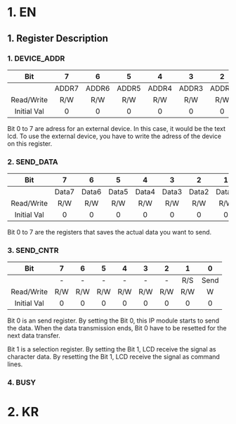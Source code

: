 # 1. EN
## 1. Register Description

### 1. DEVICE_ADDR

|     Bit     |   7   |   6   |   5   |   4   |   3   |   2   |   1   |   0   |
| :---------: | :---: | :---: | :---: | :---: | :---: | :---: | :---: | :---: |
|             | ADDR7 | ADDR6 | ADDR5 | ADDR4 | ADDR3 | ADDR2 | ADDR1 | ADDR0 |
| Read/Write  |  R/W  |  R/W  |  R/W  |  R/W  |  R/W  |  R/W  |  R/W  |  R/W  |
| Initial Val |   0   |   0   |   0   |   0   |   0   |   0   |   0   |   0   |
Bit 0 to 7 are adress for an external device. In this case, it would be the text lcd.
To use the external device, you have to write the adress of the device on this register.


### 2. SEND_DATA

|     Bit     |   7   |   6   |   5   |   4   |   3   |   2   |   1   |   0   |
| :---------: | :---: | :---: | :---: | :---: | :---: | :---: | :---: | :---: |
|             | Data7 | Data6 | Data5 | Data4 | Data3 | Data2 | Data1 | Data0 |
| Read/Write  |  R/W  |  R/W  |  R/W  |  R/W  |  R/W  |  R/W  |  R/W  |  R/W  |
| Initial Val |   0   |   0   |   0   |   0   |   0   |   0   |   0   |   0   |
Bit 0 to 7 are the registers that saves the actual data you want to send.

### 3. SEND_CNTR

|     Bit     |  7  |  6  |  5  |  4  |  3  |  2  |  1  |  0   |
| :---------: | :-: | :-: | :-: | :-: | :-: | :-: | :-: | :--: |
|             |  -  |  -  |  -  |  -  |  -  |  -  | R/S | Send |
| Read/Write  | R/W | R/W | R/W | R/W | R/W | R/W | R/W |  W   |
| Initial Val |  0  |  0  |  0  |  0  |  0  |  0  |  0  |  0   |
Bit 0 is an send register.
By setting the Bit 0, this IP module starts to send the data.
When the data transmission ends, Bit 0 have to be resetted for the next data transfer.

Bit 1 is a selection register.
By setting the Bit 1, LCD receive the signal as character data.
By resetting the Bit 1, LCD receive the signal as command lines. 

### 4. BUSY



# 2. KR
